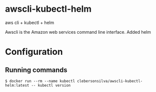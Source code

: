 # awscli-kubectl-helm
aws cli + kubectl + helm

Awscli is the Amazon web services command line interface.
Added helm

# Configuration
## Running commands

`$ docker run --rm --name kubectl clebersonsilva/awscli-kubectl-helm:latest -- kubectl version`

